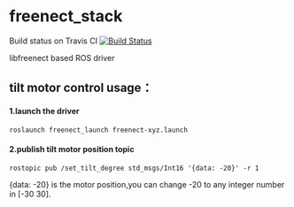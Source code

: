 freenect_stack
==============

Build status on Travis CI [![Build Status](https://travis-ci.org/ros-drivers/freenect_stack.svg?branch=master)](http://travis-ci.org/ros-drivers/freenect_stack)

libfreenect based ROS driver


## tilt motor control usage：

#### 1.launch the driver
```
roslaunch freenect_launch freenect-xyz.launch
```
#### 2.publish tilt motor position topic
```
rostopic pub /set_tilt_degree std_msgs/Int16 '{data: -20}' -r 1
```
{data: -20} is the motor position,you can change -20 to any integer number in [-30 30].
